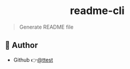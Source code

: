 <h1 align="center">readme-cli</h1>

> Generate README file

## 👤 Author

- Github 👉[@ttest](https://twitter.com/ttest)
